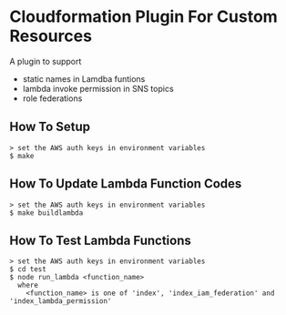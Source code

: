 
# Cloudformation Plugin For Custom Resources

A plugin to support

  - static names in Lamdba funtions
  - lambda invoke permission in SNS topics
  - role federations


## How To Setup

    > set the AWS auth keys in environment variables
    $ make


## How To Update Lambda Function Codes

    > set the AWS auth keys in environment variables
    $ make buildlambda


## How To Test Lambda Functions

    > set the AWS auth keys in environment variables
    $ cd test
    $ node run_lambda <function_name>
      where
        <function_name> is one of 'index', 'index_iam_federation' and 'index_lambda_permission'
